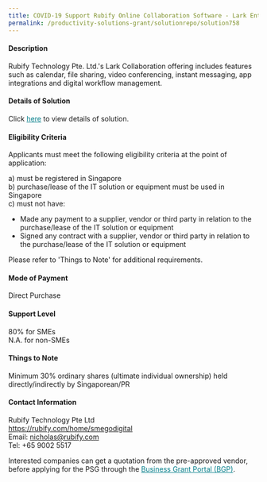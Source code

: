 ```yaml
---
title: COVID-19 Support Rubify Online Collaboration Software - Lark Enterprise Package
permalink: /productivity-solutions-grant/solutionrepo/solution758
---
```


#### Description

Rubify Technology Pte. Ltd.'s Lark Collaboration offering includes features such as calendar, file sharing, video conferencing, instant messaging, app integrations and digital workflow management.


#### Details of Solution

Click <a href='https://govassist.gobusiness.gov.sg/images/psg/Rubify_Remote Working_Annex_3_Part_1.pdf' style='color:#037e8a'>here</a> to view details of solution.

#### Eligibility Criteria

Applicants must meet the following eligibility criteria at the point of application:

a) must be registered in Singapore <br>
b) purchase/lease of the IT solution or equipment must be used in Singapore <br>
c) must not have:
- Made any payment to a supplier, vendor or third party in relation to the purchase/lease of the IT solution or equipment
- Signed any contract with a supplier, vendor or third party in relation to the purchase/lease of the IT solution or equipment

Please refer to 'Things to Note' for additional requirements.

#### Mode of Payment
Direct Purchase

#### Support Level
80% for SMEs <br>
N.A. for non-SMEs

#### Things to Note
Minimum 30% ordinary shares (ultimate individual ownership) held directly/indirectly by Singaporean/PR

#### Contact Information
Rubify Technology Pte Ltd<br>https://rubify.com/home/smegodigital<br>Email: nicholas@rubify.com<br>Tel: +65 9002 5517

Interested companies can get a quotation from the pre-approved vendor, before applying for the PSG through the <a target='_blank' style='color:#037e8a' href='https://www.businessgrants.gov.sg/'>Business Grant Portal (BGP)</a>.
